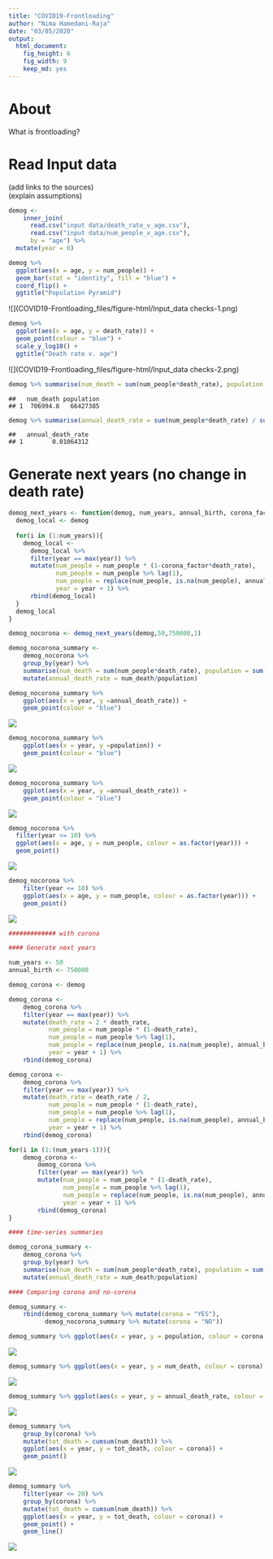 ```yaml
---
title: "COVID19-Frontloading"
author: "Nima Hamedani-Raja"
date: "03/05/2020"
output: 
  html_document: 
    fig_height: 6
    fig_width: 9
    keep_md: yes
---
```




# About

What is frontloading?

# Read Input data

(add links to the sources)  
(explain assumptions)


```r
demog <- 
    inner_join(
      read.csv("input data/death_rate_v_age.csv"), 
      read.csv("input data/num_people_v_age.csv"), 
      by = "age") %>%
  mutate(year = 0)
```



```r
demog %>% 
  ggplot(aes(x = age, y = num_people)) + 
  geom_bar(stat = "identity", fill = "blue") +
  coord_flip() +
  ggtitle("Population Pyramid")
```

![](COVID19-Frontloading_files/figure-html/Input_data checks-1.png)<!-- -->

```r
demog %>% 
  ggplot(aes(x = age, y = death_rate)) + 
  geom_point(colour = "blue") + 
  scale_y_log10() +
  ggtitle("Death rate v. age")
```

![](COVID19-Frontloading_files/figure-html/Input_data checks-2.png)<!-- -->

```r
demog %>% summarise(num_death = sum(num_people*death_rate), population = sum(num_people))
```

```
##   num_death population
## 1  706994.8   66427385
```

```r
demog %>% summarise(annual_death_rate = sum(num_people*death_rate) / sum(num_people))
```

```
##   annual_death_rate
## 1        0.01064312
```

# Generate next years (no change in death rate)


```r
demog_next_years <- function(demog, num_years, annual_birth, corona_factor){
  demog_local <- demog
  
  for(i in (1:num_years)){
    demog_local <- 
      demog_local %>% 
      filter(year == max(year)) %>%
      mutate(num_people = num_people * (1-corona_factor*death_rate),
             num_people = num_people %>% lag(1),
             num_people = replace(num_people, is.na(num_people), annual_birth),
             year = year + 1) %>%
      rbind(demog_local)
  }
  demog_local
}

demog_nocorona <- demog_next_years(demog,50,750000,1)
```


```r
demog_nocorona_summary <- 
    demog_nocorona %>% 
    group_by(year) %>% 
    summarise(num_death = sum(num_people*death_rate), population = sum(num_people)) %>%
    mutate(annual_death_rate = num_death/population)

demog_nocorona_summary %>% 
    ggplot(aes(x = year, y =annual_death_rate)) +
    geom_point(colour = "blue")
```

![](COVID19-Frontloading_files/figure-html/nocorona_summary-1.png)<!-- -->

```r
demog_nocorona_summary %>% 
    ggplot(aes(x = year, y =population)) +
    geom_point(colour = "blue")
```

![](COVID19-Frontloading_files/figure-html/nocorona_summary-2.png)<!-- -->

```r
demog_nocorona_summary %>% 
    ggplot(aes(x = year, y =annual_death_rate)) + 
    geom_point(colour = "blue")
```

![](COVID19-Frontloading_files/figure-html/nocorona_summary-3.png)<!-- -->

```r
demog_nocorona %>% 
  filter(year <= 10) %>%
  ggplot(aes(x = age, y = num_people, colour = as.factor(year))) + 
  geom_point()
```

![](COVID19-Frontloading_files/figure-html/nocorona_summary-4.png)<!-- -->

```r
demog_nocorona %>% 
    filter(year <= 10) %>%
    ggplot(aes(x = age, y = num_people, colour = as.factor(year))) + 
    geom_point() 
```

![](COVID19-Frontloading_files/figure-html/nocorona_summary-5.png)<!-- -->



```r
############# with corona

#### Generate next years

num_years <- 50
annual_birth <- 750000

demog_corona <- demog

demog_corona <- 
    demog_corona %>% 
    filter(year == max(year)) %>%
    mutate(death_rate = 2 * death_rate, 
           num_people = num_people * (1-death_rate),
           num_people = num_people %>% lag(1),
           num_people = replace(num_people, is.na(num_people), annual_birth),
           year = year + 1) %>%
    rbind(demog_corona)

demog_corona <- 
    demog_corona %>% 
    filter(year == max(year)) %>%
    mutate(death_rate = death_rate / 2, 
           num_people = num_people * (1-death_rate),
           num_people = num_people %>% lag(1),
           num_people = replace(num_people, is.na(num_people), annual_birth),
           year = year + 1) %>%
    rbind(demog_corona)

for(i in (1:(num_years-1))){
    demog_corona <- 
        demog_corona %>% 
        filter(year == max(year)) %>%
        mutate(num_people = num_people * (1-death_rate),
               num_people = num_people %>% lag(1),
               num_people = replace(num_people, is.na(num_people), annual_birth),
               year = year + 1) %>%
        rbind(demog_corona)
}

#### time-series summaries

demog_corona_summary <- 
    demog_corona %>% 
    group_by(year) %>% 
    summarise(num_death = sum(num_people*death_rate), population = sum(num_people)) %>%
    mutate(annual_death_rate = num_death/population)

#### Comparing corona and no-corona

demog_summary <- 
    rbind(demog_corona_summary %>% mutate(corona = "YES"),
          demog_nocorona_summary %>% mutate(corona = "NO"))

demog_summary %>% ggplot(aes(x = year, y = population, colour = corona)) + geom_point()
```

![](COVID19-Frontloading_files/figure-html/unnamed-chunk-1-1.png)<!-- -->

```r
demog_summary %>% ggplot(aes(x = year, y = num_death, colour = corona)) + geom_point() + geom_line() 
```

![](COVID19-Frontloading_files/figure-html/unnamed-chunk-1-2.png)<!-- -->

```r
demog_summary %>% ggplot(aes(x = year, y = annual_death_rate, colour = corona)) + geom_point() 
```

![](COVID19-Frontloading_files/figure-html/unnamed-chunk-1-3.png)<!-- -->

```r
demog_summary %>% 
    group_by(corona) %>%
    mutate(tot_death = cumsum(num_death)) %>%
    ggplot(aes(x = year, y = tot_death, colour = corona)) +
    geom_point()
```

![](COVID19-Frontloading_files/figure-html/unnamed-chunk-1-4.png)<!-- -->

```r
demog_summary %>% 
    filter(year <= 20) %>%
    group_by(corona) %>%
    mutate(tot_death = cumsum(num_death)) %>%
    ggplot(aes(x = year, y = tot_death, colour = corona)) +
    geom_point() +
    geom_line()
```

![](COVID19-Frontloading_files/figure-html/unnamed-chunk-1-5.png)<!-- -->
